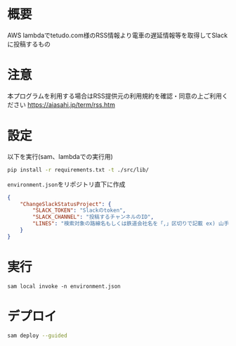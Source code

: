 # 概要

AWS lambdaでtetudo.com様のRSS情報より電車の遅延情報等を取得してSlackに投稿するもの

# 注意

本プログラムを利用する場合はRSS提供元の利用規約を確認・同意の上ご利用ください
https://aiasahi.jp/term/rss.htm


# 設定

以下を実行(sam、lambdaでの実行用)

```bash
pip install -r requirements.txt -t ./src/lib/
```

`environment.json`をリポジトリ直下に作成
```json:environment.json
{
    "ChangeSlackStatusProject": {
        "SLACK_TOKEN": "Slackのtoken",
        "SLACK_CHANNEL": "投稿するチャンネルのID",
        "LINES": "検索対象の路線名もしくは鉄道会社名を「,」区切りで記載 ex) 山手線,北陸新幹線"
    }
}
```

# 実行

```
sam local invoke -n environment.json
```

# デプロイ

```bash
sam deploy --guided
```